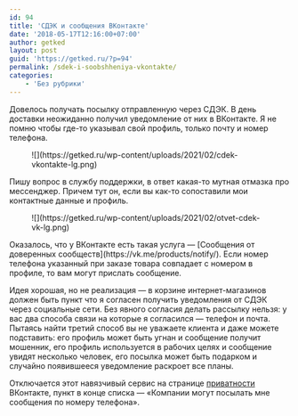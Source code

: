 ```yaml
---
id: 94
title: 'СДЭК и сообщения ВКонтакте'
date: '2018-05-17T12:16:00+07:00'
author: getked
layout: post
guid: 'https://getked.ru/?p=94'
permalink: /sdek-i-soobshheniya-vkontakte/
categories:
    - 'Без рубрики'
---
```


Довелось получать посылку отправленную через СДЭК. В день доставки неожиданно получил уведомление от них в ВКонтакте. Я не помню чтобы где-то указывал свой профиль, только почту и номер телефона.

<figure class="wp-block-image size-large">![](https://getked.ru/wp-content/uploads/2021/02/cdek-vkontakte-lg.png)</figure>Пишу вопрос в службу поддержки, в ответ какая-то мутная отмазка про мессенджер. Причем тут он, если вы как-то сопоставили мои контактные данные и профиль.

<figure class="wp-block-image size-large">![](https://getked.ru/wp-content/uploads/2021/02/otvet-cdek-vk-lg.png)</figure>Оказалось, что у ВКонтакте есть такая услуга — [Сообщения от доверенных сообществ](https://vk.me/products/notify/). Если номер телефона указанный при заказе товара совпадает с номером в профиле, то вам могут прислать сообщение.

Идея хорошая, но не реализация — в корзине интернет-магазинов должен быть пункт что я согласен получить уведомления от СДЭК через социальные сети. Без явного согласия делать рассылку нельзя: у вас два способа связи на которые я согласился — телефон и почта. Пытаясь найти третий способ вы не уважаете клиента и даже можете подставить: его профиль может быть угнан и сообщение получит мошенник, его профиль используется в рабочих целях и сообщение увидят несколько человек, его посылка может быть подарком и случайно появившееся уведомление раскроет все планы.

Отключается этот навязчивый сервис на странице [приватности](https://vk.com/settings?act=privacy) ВКонтакте, пункт в конце списка — «Компании могут посылать мне сообщения по номеру телефона».